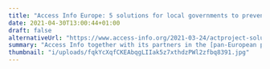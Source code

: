 ```yaml
---
title: "Access Info Europe: 5 solutions for local governments to prevent and fight corruption !!!"
date: 2021-04-30T13:00:44+01:00
draft: false
alternativeUrl: "https://www.access-info.org/2021-03-24/actproject-solutions-local-governments-prevent-corruption/"
summary: "Access Info together with its partners in the [pan-European project ACT!](https://www.anticorruptiontoolkit.eu/) have presented a range of technical solutions for local governments to increase their levels of transparency and prevent any risk of corruption, covering the following areas: whistleblowing, access to information, open data in public procurement, transparency of meetings involving public officials and risk analysis."
thumbnail: "i/uploads/fqkYcXqfCKEAbqgLIIak5z7xthdzPWl2zfbq8391.jpg"
---
```


